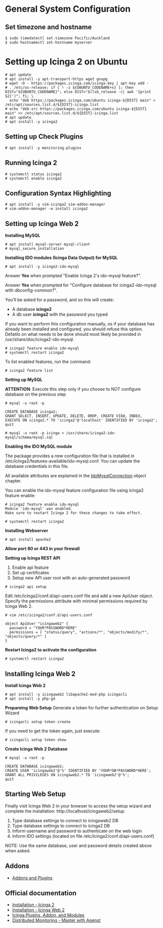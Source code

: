 # General System Configuration

## Set timezone and hostname

```
$ sudo timedatectl set-timezone Pacific/Auckland
$ sudo hostnamectl set-hostname myserver
```

# Setting up Icinga 2 on Ubuntu

```
# apt update
# apt install -y apt-transport-https wget gnupg
# wget -O - https://packages.icinga.com/icinga.key | apt-key add -
# . /etc/os-release; if [ ! -z ${UBUNTU_CODENAME+x} ]; then DIST="${UBUNTU_CODENAME}"; else DIST="$(lsb_release -c| awk '{print $2}')"; fi; \
  echo "deb https://packages.icinga.com/ubuntu icinga-${DIST} main" > /etc/apt/sources.list.d/${DIST}-icinga.list
# echo "deb-src https://packages.icinga.com/ubuntu icinga-${DIST} main" >> /etc/apt/sources.list.d/${DIST}-icinga.list
# apt update
# apt install -y icinga2
```


## Setting up Check Plugins
```
# apt install -y monitoring-plugins
```


## Running Icinga 2
```
# systemctl status icinga2
# systemctl enable icinga2
```


## Configuration Syntax Highlighting
```
# apt install -y vim-icinga2 vim-addon-manager
# vim-addon-manager -w install icinga2
```


## Setting up Icinga Web 2
**Installing MySQL**
```
# apt install mysql-server mysql-client
# mysql_secure_installation
```


**Installing IDO modules (Icinga Data Output) for MySQL**
```
# apt install -y icinga2-ido-mysql
```

Answer **Yes** when prompted "Enable Icinga 2's ido-mysql feature?".

Answer **Yes** when prompted for "Configure database for icinga2-ido-mysql with dbconfig-common?".

You'll be asked for a password, and so this will create:

- A database **icinga2**
- A db user **icinga2** with the password you typed

If you want to perform this configuration manually, os if your database has already been installed and configured, you should refuse this option.
Defatils on what needs to be done should most likely be provided in /usr/share/doc/icinga2-ido-mysql.


```
# icinga2 feature enable ido-mysql
# systemctl restart icinga2
```

To list enabled features, run the command:
```
# icinga2 feature list
```


**Setting up MySQL**

**ATTENTION**: Execute this step only if you choose to NOT configure database on the previous step

```
# mysql -u root -p

CREATE DATABASE icinga2;
GRANT SELECT, INSERT, UPDATE, DELETE, DROP, CREATE VIEW, INDEX, EXECUTE ON icinga2.* TO 'icinga2'@'localhost' IDENTIFIED BY 'icinga2';
quit

# mysql -u root -p icinga < /usr/share/icinga2-ido-mysql/schema/mysql.sql
```


**Enabling the IDO MySQL module**

The package provides a new configuration file that is installed in /etc/icinga2/features-available/ido-mysql.conf. You can update the database credentials in this file.

All available attributes are explained in the [IdoMysqlConnection](https://icinga.com/docs/icinga2/latest/doc/09-object-types/#objecttype-idomysqlconnection) object chapter.

You can enable the ido-mysql feature configuration file using icinga2 feature enable:
```
# icinga2 feature enable ido-mysql
Module 'ido-mysql' was enabled.
Make sure to restart Icinga 2 for these changes to take effect.

# systemctl restart icinga2
```

**Installing Webserver**
```
# apt install apache2
```

**Allow port 80 or 443 in your firewall**


**Setting up Icinga REST API**
1. Enable api feature
2. Set up certificates
3. Setup new API user root with an auto-generated password
```
# icinga2 api setup
```

Edit /etc/icinga2/conf.d/api-users.conf file and add a new ApiUser object. Specify the permissions attribute with minimal permissions required by Icinga Web 2.
```
# vim /etc/icinga2/conf.d/api-users.conf

object ApiUser "icingaweb2" {
  password = "YOUR*PASSWORD*HERE"
  permissions = [ "status/query", "actions/*", "objects/modify/*", "objects/query/*" ]
}
```

**Restart Icinga2 to activate the configuration**
```
# systemctl restart icinga2
```


## Installing Icinga Web 2
**Install Icinga Web 2**
```
# apt install -y icingaweb2 libapache2-mod-php icingacli
# apt install -y php-gd
```


**Prepareing Web Setup**
Generate a token for further authentication on Setup Wizard
```
# icingacli setup token create
```
If you need to get the token again, just execute:
```
# icingacli setup token show
```

**Create Icinga Web 2 Database**
```
# mysql -u root -p

CREATE DATABASE icingaweb2;
CREATE USER 'icingaweb2'@'%' IDENTIFIED BY 'YOUR*DB*PASSWORD*HERE';
GRANT ALL PRIVILEGES ON icingaweb2.* TO 'icingaweb2'@'%';
quit
```


## Starting Web Setup 
Finally visit Icinga Web 2 in your browser to access the setup wizard and complete the installation: http://localhost/icingaweb2/setup

1. Type database settings to connect to icingaweb2 DB
2. Type database settings to connect to icinga2 DB
3. Inform username and password to authenticate on the web login
4. Inform IDO settings (located on file /etc/icinga2/conf.d/api-users.conf)

NOTE: Use the same database, user and password details created above when asked.


## Addons

- [Addons and Plugins](https://icinga.com/docs/icinga2/latest/doc/13-addons/#addons)


## Official documentation

- [Installation - Icinga 2](https://icinga.com/docs/icinga2/latest/doc/02-installation/)
- [Installation - Icinga Web 2](https://icinga.com/docs/icingaweb2/latest/doc/02-Installation/)
- [Icinga Plugins, Addon, and Modules](https://exchange.icinga.com/)
- [Distributed Monitoring - Master with Agenst](https://icinga.com/docs/icinga2/latest/doc/06-distributed-monitoring/#master-with-agents)